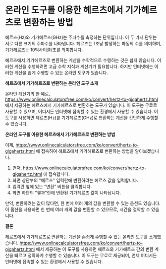 온라인 도구를 이용한 헤르츠에서 기가헤르츠로 변환하는 방법
================================

헤르츠(Hz)와 기가헤르츠(GHz)는 주파수를 측정하는 단위입니다. 이 두 가지 단위는 서로 다른 크기의 주파수를 나타냅니다. 헤르츠는 1초당 발생하는 파동의 수를 의미하며, 기가헤르츠는 10억사이클/초를 의미합니다.

헤르츠에서 기가헤르츠로 변환하는 계산을 수학적으로 수행하는 것은 쉽지 않습니다. 이러한 계산을 수행하려면 고급 수학 지식과 계산기가 필요합니다. 하지만 인터넷에는 이러한 계산을 쉽게 수행할 수 있는 온라인 도구가 있습니다.

<span style="font-weight: bold;">헤르츠에서 기가헤르츠로 변환하는 온라인 도구 소개</span>

온라인 계산기의 한 예로, <https://www.onlinecalculatorsfree.com/ko/convert/hertz-to-gigahertz.html> 에서 제공하는 헤르츠에서 기가헤르츠로 변환하는 도구가 있습니다. 이 도구는 무료로 사용할 수 있으며, 어디서든 인터넷에 접속할 수 있는 환경에서 사용할 수 있습니다. 이 도구를 사용하면 헤르츠(Hz)를 기가헤르츠(GHz)로 변환하는 계산을 간단하게 수행할 수 있습니다.

<span style="font-weight: bold;">온라인 도구를 이용한 헤르츠에서 기가헤르츠로 변환하는 방법</span>

이제, <https://www.onlinecalculatorsfree.com/ko/convert/hertz-to-gigahertz.html> 에 접속하여 헤르츠에서 기가헤르츠로 변환하는 방법을 알아보겠습니다.

1. 먼저, <https://www.onlinecalculatorsfree.com/ko/convert/hertz-to-gigahertz.html> 에 접속합니다.
2. 화면 상단부의 "헤르츠" 입력란에 변환하려는 헤르츠 값을 입력합니다.
3. 입력란 옆에 있는 "변환" 버튼을 클릭합니다.
4. 화면 하단의 "결과"란에 변환된 기가헤르츠 값이 나타납니다.

만약, 변환하려는 값이 많다면, 한 번에 여러 개의 값을 변환할 수 있는 옵션도 있습니다. 이 옵션을 사용하면 한 번에 여러 개의 값을 변환할 수 있으므로, 시간을 절약할 수 있습니다.

<span style="font-weight: bold;">결론</span>

헤르츠에서 기가헤르츠로 변환하는 계산을 손쉽게 수행할 수 있는 온라인 도구를 소개했습니다. <https://www.onlinecalculatorsfree.com/ko/convert/hertz-to-gigahertz.html> 에서 제공하는 이 도구를 사용하면 헤르츠와 기가헤르츠 간의 변환 계산을 빠르고 정확하게 수행할 수 있습니다. 이 도구는 무료로 제공되며, 언제 어디서든 인터넷에 접속할 수 있는 환경에서 사용할 수 있습니다.